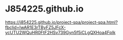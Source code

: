 # J854225.github.io 
https://j854225.github.io/project-spa/project-spa.html?fbclid=IwAR1E3rTByFZ5JFcX-ycUTU2WQuHR0FtF2HSv739Gyn5f5iCLgQXHoa4Fplk
